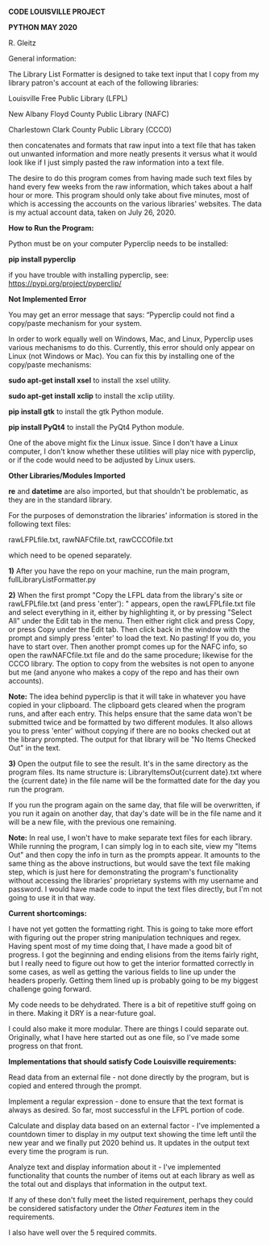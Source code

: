 **CODE LOUISVILLE PROJECT**

**PYTHON MAY 2020**

R. Gleitz

General information:

The Library List Formatter is designed to take text input that I copy from my library patron's account at each of the following libraries:

Louisville Free Public Library (LFPL)

New Albany Floyd County Public Library (NAFC)

Charlestown Clark County Public Library (CCCO)

then concatenates and formats that raw input into a text file that has taken out unwanted information and more neatly presents it versus what it would look like if I just simply pasted the raw information into a text file.

The desire to do this program comes from having made such text files by hand every few weeks from the raw information, which takes about a half hour or more. This program should only take about five minutes, most of which is accessing the accounts on the various libraries' websites. The data is my actual account data, taken on July 26, 2020.


**How to Run the Program:**

Python must be on your computer
Pyperclip needs to be installed:

**pip install pyperclip**

if you have trouble with installing pyperclip, see:
https://pypi.org/project/pyperclip/

**Not Implemented Error**

You may get an error message that says: “Pyperclip could not find a copy/paste mechanism for your system.

In order to work equally well on Windows, Mac, and Linux, Pyperclip uses various mechanisms to do this. Currently, this error should only appear on Linux (not Windows or Mac). You can fix this by installing one of the copy/paste mechanisms:

**sudo apt-get install xsel** to install the xsel utility.

**sudo apt-get install xclip** to install the xclip utility.

**pip install gtk** to install the gtk Python module.

**pip install PyQt4** to install the PyQt4 Python module.

One of the above might fix the Linux issue. Since I don't have a Linux computer, I don't know whether these utilities will play nice with pyperclip, or if the code would need to be adjusted by Linux users.

**Other Libraries/Modules Imported**

**re** and **datetime** are also imported, but that shouldn't be problematic, as they are in the standard library.

For the purposes of demonstration the libraries' information is stored in the following text files:

rawLFPLfile.txt, rawNAFCfile.txt, rawCCCOfile.txt

which need to be opened separately.

**1)** After you have the repo on your machine, run the main program, fullLibraryListFormatter.py

**2)** When the first prompt "Copy the LFPL data from the library's site or rawLFPLfile.txt (and press 'enter'): " appears, open the rawLFPLfile.txt file and select everything in it, either by highlighting it, or by pressing "Select All" under the Edit tab in the menu. Then either right click and press Copy, or press Copy under the Edit tab. Then click back in the window with the prompt and simply press 'enter' to load the text. No pasting! If you do, you have to start over.
Then another prompt comes up for the NAFC info, so open the rawNAFCfile.txt file and do the same procedure; likewise for the CCCO library. The option to copy from the websites is not open to anyone but me (and anyone who makes a copy of the repo and has their own accounts).

**Note:** The idea behind pyperclip is that it will take in whatever you have copied in your clipboard. The clipboard gets cleared when the program runs, and after each entry. This helps ensure that the same data won't be submitted twice and be formatted by two different modules. It also allows you to press 'enter' without copying if there are no books checked out at the library prompted. The output for that library will be "No Items Checked Out" in the text.

**3)** Open the output file to see the result. It's in the same directory as the program files. Its name structure is: LibraryItemsOut{current date}.txt where the {current date} in the file name will be the formatted date for the day you run the program.

If you run the program again on the same day, that file will be overwritten, if you run it again on another day, that day's date will be in the file name and it will be a new file, with the previous one remaining.

**Note:** In real use, I won't have to make separate text files for each library. While running the program, I can simply log in to each site, view my "Items Out" and then copy the info in turn as the prompts appear. It amounts to the same thing as the above instructions, but would save the text file making step, which is just here for demonstrating the program's functionality without accessing the libraries' proprietary systems with my username and password. I would have made code to input the text files directly, but I'm not going to use it in that way.

**Current shortcomings:**

I have not yet gotten the formatting right. This is going to take more effort with figuring out the proper string manipulation techniques and regex. Having spent most of my time doing that, I have made a good bit of progress. I got the beginning and ending elisions from the items fairly right, but I really need to figure out how to get the interior formatted correctly in some cases, as well as getting the various fields to line up under the headers properly. Getting them lined up is probably going to be my biggest challenge going forward.

My code needs to be dehydrated. There is a bit of repetitive stuff going on in there. Making it DRY is a near-future goal.

I could also make it more modular. There are things I could separate out. Originally, what I have here started out as one file, so I've made some progress on that front.

**Implementations that should satisfy Code Louisville requirements:**

Read data from an external file - not done directly by the program, but is copied and entered through the prompt.

Implement a regular expression - done to ensure that the text format is always as desired. So far, most successful in the LFPL portion of code.

Calculate and display data based on an external factor - I've implemented a countdown timer to display in my output text showing the time left until the new year and we finally put 2020 behind us. It updates in the output text every time the program is run.

Analyze text and display information about it - I've implemented functionality that counts the number of items out at each library as well as the total out and displays that information in the output text.

If any of these don't fully meet the listed requirement, perhaps they could be considered satisfactory under the *Other Features* item in the requirements.

I also have well over the 5 required commits.

